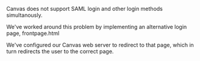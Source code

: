 Canvas does not support SAML login and other login methods simultanously. 

We've worked around this problem by implementing an alternative login page, frontpage.html

We've configured our Canvas web server to redirect to that page, which in turn redirects the user to the correct page.
